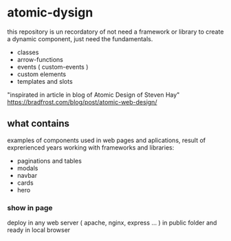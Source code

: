 # atomic-dysign

this repository is un recordatory of not need a framework or library to 
create a dynamic component, just need the fundamentals.

- classes
- arrow-functions
- events ( custom-events )
- custom elements
- templates and slots

"inspirated in article in blog of Atomic Design of Steven Hay"
https://bradfrost.com/blog/post/atomic-web-design/

## what contains
examples of components used in web pages and aplications, result of exprerienced years
working with frameworks and libraries:

- paginations and tables
- modals
- navbar
- cards
- hero

### show in page
deploy in any web server ( apache, nginx, express ... ) in public folder and ready in local browser